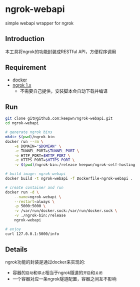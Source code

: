 # ngrok-webapi
simple webapi wrapper for ngrok


## Introduction
本工具将ngrok的功能封装成RESTful API，方便程序调用

## Requirement
- [docker](https://docs.docker.com/linux/)
- [ngrok 1.x](https://github.com/inconshreveable/ngrok)
  - 不需要自己提供，安装脚本会自动下载并编译

## Run

```bash
git clone git@github.com:keepwn/ngrok-webapi.git
cd ngrok-webapi

# generate ngrok bins
mkdir $(pwd)/ngrok-bin
docker run --rm \
    -e DOMAIN="$DOMIAN" \
    -e TUNNEL_PORT=$TUNNEL_PORT \
    -e HTTP_PORT=$HTTP_PORT \
    -e HTTPS_PORT=$HTTPS_PORT \
    -v $(pwd)/ngrok-bin:/release keepwn/ngrok-self-hosting

# build image: ngrok-webapi
docker build -t ngrok-webapi -f Dockerfile-ngrok-webapi .

# create container and run
docker run -d \
    --name=ngrok-webapi \
    --restart=always \
    -p 5000:5000 \
    -v /var/run/docker.sock:/var/run/docker.sock \
    -v ./ngrok-bin:/release
    ngrok-webapi

# enjoy
curl 127.0.0.1:5000/info
```

## Details

ngrok功能的封装是通过docker来实现的:
- 容器的`启动`和`停止`相当于ngrok隧道的`开启`和`关闭`
- 一个容器对应一条ngrok隧道配置，容器之间互不影响